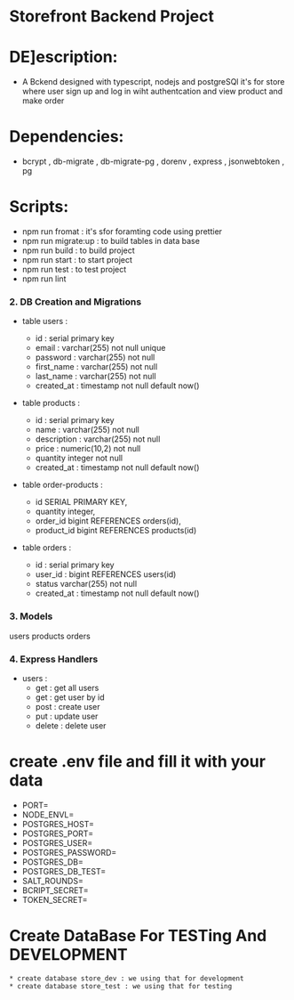 # Storefront Backend Project

# DE]escription:

* A Bckend designed with typescript, nodejs and postgreSQl it's for store where user sign up and log in wiht authentcation and view product and make order

# Dependencies:
* bcrypt , db-migrate , db-migrate-pg , dorenv , express , jsonwebtoken , pg

# Scripts:
* npm run fromat : it's sfor foramting code using prettier
* npm run migrate:up : to build tables in data base
* npm run build : to build project
* npm run start : to start project
* npm run test : to test project
* npm run lint

### 2.  DB Creation and Migrations

* table users :
    * id : serial primary key
    * email : varchar(255) not null unique
    * password : varchar(255) not null
    * first_name : varchar(255) not null
    * last_name : varchar(255) not null
    * created_at : timestamp not null default now()

* table products :
    * id : serial primary key
    * name : varchar(255) not null
    * description : varchar(255) not null
    * price : numeric(10,2) not null
    * quantity integer not null
    * created_at : timestamp not null default now()

* table order-products :
    * id SERIAL PRIMARY KEY,
    * quantity integer,
    * order_id bigint REFERENCES orders(id),
    * product_id bigint REFERENCES products(id)

* table orders :
    * id : serial primary key
    * user_id : bigint REFERENCES users(id)
    * status varchar(255) not null
    * created_at : timestamp not null default now()

### 3. Models

users
products
orders

### 4. Express Handlers

* users :
    * get : get all users
    * get : get user by id
    * post : create user
    * put : update user
    * delete : delete user


# create  .env file  and fill it with your data
* PORT=
* NODE_ENVL=
* POSTGRES_HOST=
* POSTGRES_PORT=
* POSTGRES_USER=
* POSTGRES_PASSWORD=
* POSTGRES_DB=
* POSTGRES_DB_TEST=
* SALT_ROUNDS=
* BCRIPT_SECRET=
* TOKEN_SECRET=

# Create DataBase For TESTing And DEVELOPMENT
    * create database store_dev : we using that for development
    * create database store_test : we using that for testing
